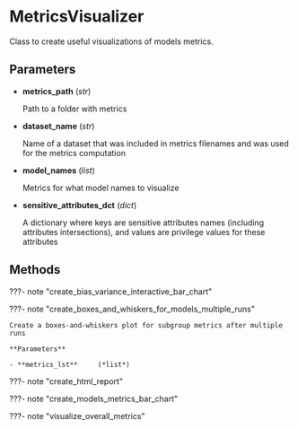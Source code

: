 # MetricsVisualizer

Class to create useful visualizations of models metrics.



## Parameters

- **metrics_path** (*str*)

    Path to a folder with metrics

- **dataset_name** (*str*)

    Name of a dataset that was included in metrics filenames and was used for the metrics computation

- **model_names** (*list*)

    Metrics for what model names to visualize

- **sensitive_attributes_dct** (*dict*)

    A dictionary where keys are sensitive attributes names (including attributes intersections),  and values are privilege values for these attributes




## Methods

???- note "create_bias_variance_interactive_bar_chart"

???- note "create_boxes_and_whiskers_for_models_multiple_runs"

    Create a boxes-and-whiskers plot for subgroup metrics after multiple runs

    **Parameters**

    - **metrics_lst**     (*list*)    
    
???- note "create_html_report"

???- note "create_models_metrics_bar_chart"

???- note "visualize_overall_metrics"

